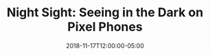 ---
templateKey: link-post
path: /links/2018-11-17-night-sight--seeing-in-the-dark-on-pixel-phones
title: "Night Sight: Seeing in the Dark on Pixel Phones"
summary:
  "Posted by Marc Levoy, Distinguished Engineer and Yael Pritch, Staff Software Engineer Night Sight is a new feature of the Pixel Camera app that lets you take sharp, clean photographs in very low light, even in light so dim you can't see much with your own eyes. "
date: 2018-11-17T12:00:00-05:00
url: https://ai.googleblog.com/2018/11/night-sight-seeing-in-dark-on-pixel.html?m=1
image: 2018-11-17-night-sight--seeing-in-the-dark-on-pixel-phones.jpeg
tags:
  - Photography
  - Google
  - Android
---